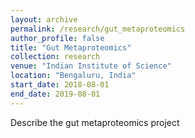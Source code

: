 ```yaml
---
layout: archive
permalink: /research/gut_metaproteomics
author_profile: false
title: "Gut Metaproteomics"
collection: research
venue: "Indian Institute of Science"
location: "Bengaluru, India"
start_date: 2018-08-01
end_date: 2019-08-01
---
```


Describe the gut metaproteomics project
